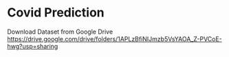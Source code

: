 # Covid Prediction
Download Dataset from Google Drive 
https://drive.google.com/drive/folders/1APLzBfiNIJmzb5VsYAOA_Z-PVCoE-hwg?usp=sharing
